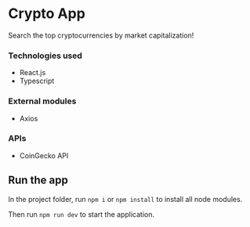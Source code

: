 # Crypto App

Search the top cryptocurrencies by market capitalization!

### Technologies used

- React.js
- Typescript

### External modules

- Axios

### APIs

- CoinGecko API

## Run the app

In the project folder, run `npm i` or `npm install` to install all node modules.

Then run `npm run dev` to start the application.
